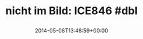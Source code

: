 ---
retweeted: false
source: <a href="http://www.myplume.com/" rel="nofollow">Plume for Android</a>
entities:
  user_mentions: []
  urls: []
  symbols: []
  media:
  - expanded_url: https://twitter.com/bascht/status/464401578271969280/photo/1
    indices:
    - '27'
    - '49'
    url: http://t.co/AFYxiG8iON
    media_url: http://pbs.twimg.com/media/BnHixliIMAA14pk.jpg
    id_str: '464401578112593920'
    id: '464401578112593920'
    media_url_https: https://pbs.twimg.com/media/BnHixliIMAA14pk.jpg
    sizes:
      medium:
        w: '387'
        h: '516'
        resize: fit
      small:
        w: '387'
        h: '516'
        resize: fit
      thumb:
        w: '150'
        h: '150'
        resize: crop
      large:
        w: '387'
        h: '516'
        resize: fit
    type: photo
    display_url: pic.twitter.com/AFYxiG8iON
  hashtags:
  - text: dbl
    indices:
    - '22'
    - '26'
display_text_range:
- '0'
- '49'
favorite_count: '6'
id_str: '464401578271969280'
truncated: false
retweet_count: '0'
id: '464401578271969280'
possibly_sensitive: false
created_at: Thu May 08 13:48:59 +0000 2014
favorited: false
full_text: 'nicht im Bild: ICE846 #dbl'
lang: de
extended_entities:
  media:
  - expanded_url: https://twitter.com/bascht/status/464401578271969280/photo/1
    indices:
    - '27'
    - '49'
    url: http://t.co/AFYxiG8iON
    media_url: http://pbs.twimg.com/media/BnHixliIMAA14pk.jpg
    id_str: '464401578112593920'
    id: '464401578112593920'
    media_url_https: https://pbs.twimg.com/media/BnHixliIMAA14pk.jpg
    sizes:
      medium:
        w: '387'
        h: '516'
        resize: fit
      small:
        w: '387'
        h: '516'
        resize: fit
      thumb:
        w: '150'
        h: '150'
        resize: crop
      large:
        w: '387'
        h: '516'
        resize: fit
    type: photo
    display_url: pic.twitter.com/AFYxiG8iON
tags:
- dbl
- pesos/twitter
date: '2014-05-08T13:48:59+00:00'
src: https://twitter.com/bascht/status/464401578271969280
original_url: https://twitter.com/bascht/status/464401578271969280
type: twitter_tweet
media_url: https://img.bascht.com/twitter/pbs.twimg.com/media/BnHixliIMAA14pk.jpg
text: 'nicht im Bild: ICE846 #dbl'
title: 'nicht im Bild: ICE846 #dbl

  '

---